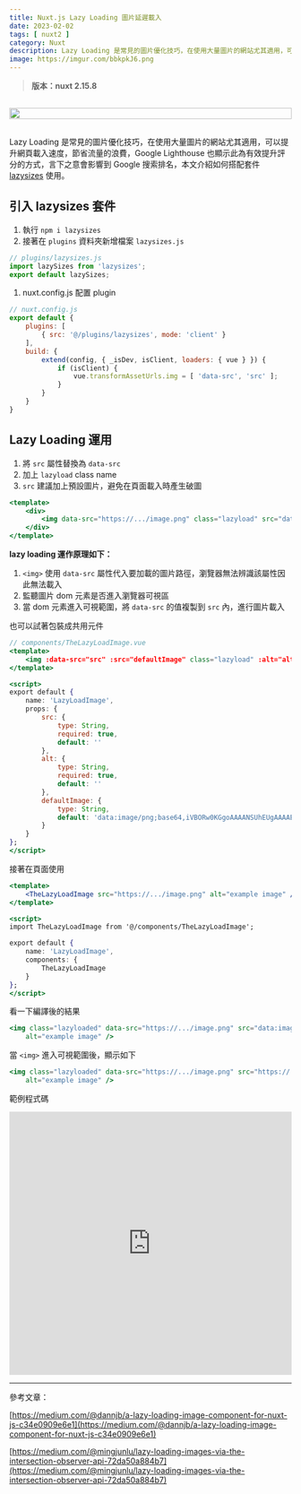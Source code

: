 ```yaml
---
title: Nuxt.js Lazy Loading 圖片延遲載入
date: 2023-02-02 
tags: [ nuxt2 ]
category: Nuxt
description: Lazy Loading 是常見的圖片優化技巧，在使用大量圖片的網站尤其適用，可以提升網頁載入速度，節省流量的浪費，本文介紹如何搭配套件 lazysizes 使用
image: https://imgur.com/bbkpkJ6.png
---
```

> **版本：nuxt 2.15.8**
>

<div style="display: flex; justify-content: center; margin: 30px 0;">
    <img style="width: 100%; max-width: 600px;" src="https://imgur.com/bbkpkJ6.png">
</div>

Lazy Loading 是常見的圖片優化技巧，在使用大量圖片的網站尤其適用，可以提升網頁載入速度，節省流量的浪費，Google Lighthouse 也顯示此為有效提升評分的方式，言下之意會影響到 Google 搜索排名，本文介紹如何搭配套件 [lazysizes](https://github.com/aFarkas/lazysizes) 使用。

<!-- more -->

## **引入 lazysizes 套件**

1. 執行 `npm i lazysizes`
2. 接著在 `plugins` 資料夾新增檔案 `lazysizes.js`

```jsx
// plugins/lazysizes.js
import lazySizes from 'lazysizes';
export default lazySizes;
```

1. nuxt.config.js 配置 plugin

```jsx
// nuxt.config.js
export default {
    plugins: [
        { src: '@/plugins/lazysizes', mode: 'client' }
    ],
    build: {
        extend(config, { _isDev, isClient, loaders: { vue } }) {
            if (isClient) {
                vue.transformAssetUrls.img = [ 'data-src', 'src' ];
            }
        }
    }
}
```

## **Lazy Loading 運用**

1. 將 `src` 屬性替換為 `data-src`
2. 加上 `lazyload` class name
3. `src` 建議加上預設圖片，避免在頁面載入時產生破圖

```jsx
<template>
    <div>
        <img data-src="https://.../image.png" class="lazyload" src="data:image/png;base64,iVBORw0KGgoAAAANSUhEUgAAAAEAAAABCAQAAAC1HAwCAAAAC0lEQVR42mNkYAAAAAYAAjCB0C8AAAAASUVORK5CYII=" />
    </div>
</template>
```

**lazy loading 運作原理如下：**

1. `<img>` 使用 `data-src` 屬性代入要加載的圖片路徑，瀏覽器無法辨識該屬性因此無法載入
2. 監聽圖片 dom 元素是否進入瀏覽器可視區
3. 當 dom 元素進入可視範圍，將 `data-src` 的值複製到 `src` 內，進行圖片載入

也可以試著包裝成共用元件

```jsx
// components/TheLazyLoadImage.vue
<template>
    <img :data-src="src" :src="defaultImage" class="lazyload" :alt="alt" />
</template>

<script>
export default {
    name: 'LazyLoadImage',
    props: {
        src: {
            type: String,
            required: true,
            default: ''
        },
        alt: {
            type: String,
            required: true,
            default: ''
        },
        defaultImage: {
            type: String,
            default: 'data:image/png;base64,iVBORw0KGgoAAAANSUhEUgAAAAEAAAABCAQAAAC1HAwCAAAAC0lEQVR42mNkYAAAAAYAAjCB0C8AAAAASUVORK5CYII='
        }
    }
};
</script>
```

接著在頁面使用

```jsx
<template>
    <TheLazyLoadImage src="https://.../image.png" alt="example image" />
</template>

<script>
import TheLazyLoadImage from '@/components/TheLazyLoadImage';

export default {
    name: 'LazyLoadImage',
    components: {
        TheLazyLoadImage
    }
};
</script>
```

看一下編譯後的結果

```jsx
<img class="lazyloaded" data-src="https://.../image.png" src="data:image/png;base64,iVBORw0KGgoAAAANSUhEUgAAAAEAAAABCAQAAAC1HAwCAAAAC0lEQVR42mNkYAAAAAYAAjCB0C8AAAAASUVORK5CYII="
    alt="example image" />
```

當 `<img>` 進入可視範圍後，顯示如下

```jsx
<img class="lazyloaded" data-src="https://.../image.png" src="https://.../image.png"
    alt="example image" />
```

範例程式碼

<iframe height="470" style="width: 100%;" scrolling="no" title="Vue.js Lazy Loading Images" src="https://codepen.io/claire-chang-the-bashful/embed/YzjdPwv?default-tab=html%2Cresult" frameborder="no" loading="lazy" allowtransparency="true" allowfullscreen="true">
  See the Pen <a href="https://codepen.io/claire-chang-the-bashful/pen/YzjdPwv">
  Vue.js Lazy Loading Images</a> by Claire Chang (<a href="https://codepen.io/claire-chang-the-bashful">@claire-chang-the-bashful</a>)
  on <a href="https://codepen.io">CodePen</a>.
</iframe>

---

參考文章：

[https://medium.com/@dannjb/a-lazy-loading-image-component-for-nuxt-js-c34e0909e6e1](https://medium.com/@dannjb/a-lazy-loading-image-component-for-nuxt-js-c34e0909e6e1)

[https://medium.com/@mingjunlu/lazy-loading-images-via-the-intersection-observer-api-72da50a884b7](https://medium.com/@mingjunlu/lazy-loading-images-via-the-intersection-observer-api-72da50a884b7)